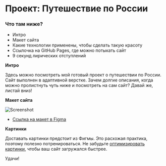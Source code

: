 # Проект: Путешествие по России

### Что там ниже?
* Интро
* Макет сайта
* Какие технологии применены, чтобы сделать такую красоту
* Ссылочка на GitHub Pages, где можно потыкать сайт
* 9 секунд лирических отступлений

**Интро**

Здесь можно посмотреть мой готовый проект о путешествии по России.
Сайт выполнен в адаптивной верстке. Зачем долгие описания,
когда можно пролистнуть чуть ниже и посмотреть на сам сайт? Давай же, листай вниз! 

**Макет сайта**

![Screenshot]()

* [Ссылка на макет в Figma](https://www.figma.com/file/5S2WSbEFL6awjVWJ0NWL8Q/Sprint-3_-Russia-_-desktop-mobile?node-id=28503%3A0)

**Картинки**

Доставать картинки предстоит из Фигмы. Это расхожая практика, поэтому полезно потренироваться.
Не забудьте [оптимизировать картинки](https://tinypng.com/), чтобы ваш сайт загружался быстрее.

Удачи!
